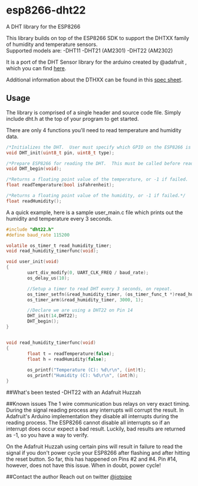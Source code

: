 # esp8266-dht22
A DHT library for the ESP8266

This library builds on top of the ESP8266 SDK to support the DHTXX family of humidity and temperature sensors.  
Supported models are:
-DHT11
-DHT21 (AM2301) 
-DHT22 (AM2302)

It is a port of the DHT Sensor library for the arduino created by @adafruit , which you can find [here](https://github.com/adafruit/DHT-sensor-library).

Additional information about the DTHXX can be found in this [spec sheet](https://www.adafruit.com/datasheets/Digital%20humidity%20and%20temperature%20sensor%20AM2302.pdf).

## Usage
The library is comprised of a single header and source code file.  Simply include dht.h at the top of your program to get started.

There are only 4 functions you'll need to read temperature and humidity data.
```C
/*Initializes the DHT.  User must specify which GPIO on the ESP8266 is connected to the DHT and which member of the DHTXX family is being used.  Options are DHT11, DHT21, AM2301, DHT22, AM2302.  This must be called before reading the DHT*/
void DHT_init(uint8_t pin, uint8_t type);

/*Prepare ESP8266 for reading the DHT.  This must be called before reading the DHT.*/
void DHT_begin(void);

/*Returns a floating point value of the temperature, or -1 if failed.  User can specify if they want value in Celsius or Fahrenheight*/
float readTemperature(bool isFahrenheit);

/*Returns a floating point value of the humidity, or -1 if failed.*/
float readHumidity();
```

A a quick example, here is a sample user_main.c file which prints out the humidity and temperature every 3 seconds.
```C
#include "dht22.h"
#define baud_rate 115200

volatile os_timer_t read_humidity_timer;
void read_humidity_timerfunc(void);

void user_init(void)
{
        uart_div_modify(0, UART_CLK_FREQ / baud_rate); 
        os_delay_us(10);

        //Setup a timer to read DHT every 3 seconds, on repeat.
        os_timer_setfn(&read_humidity_timer, (os_timer_func_t *)read_humidity_timerfunc, NULL);
        os_timer_arm(&read_humidity_timer, 3000, 1);

        //Declare we are using a DHT22 on Pin 14
        DHT_init(14,DHT22);
        DHT_begin();
}


void read_humidity_timerfunc(void)
{
        float t = readTemperature(false);
        float h = readHumidity(false);
        
        os_printf("Temperature (C): %d\r\n", (int)t);
        os_printf("Humidity (C): %d\r\n", (int)h);
}
```

##What's been tested
-DHT22 with an Adafruit Huzzah

##Known issues
The 1 wire communication bus relays on very exact timing.  During the signal reading process any interrupts will corrupt the result.  In Adafruit's Arduino implementation they disable all interrupts during the reading process.  The ESP8266 cannot disable all interrupts so if an interrupt does occur expect a bad result.  Luckily, bad results are returned as -1, so you have a way to verify.

On the Adafruit Huzzah using certain pins will result in failure to read the signal if you don't power cycle your ESP8266 after flashing and after hitting the reset button.  So far, this has happened on Pins #2 and #4.  Pin #14, however, does not have this issue.  When in doubt, power cycle!

##Contact the author
Reach out on twitter [@iotpipe](https://twitter.com/iot_pipe)
